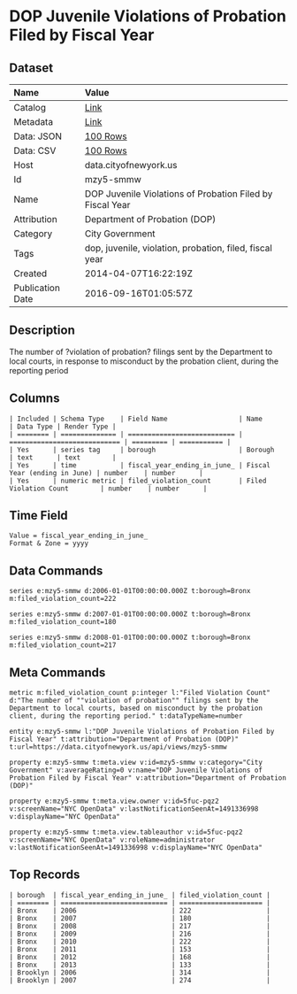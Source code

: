 # DOP Juvenile Violations of Probation Filed by Fiscal Year

## Dataset

| Name | Value |
| :--- | :---- |
| Catalog | [Link](https://catalog.data.gov/dataset/dop-juvenile-violations-of-probation-filed-by-fiscal-year-2b21d) |
| Metadata | [Link](https://data.cityofnewyork.us/api/views/mzy5-smmw) |
| Data: JSON | [100 Rows](https://data.cityofnewyork.us/api/views/mzy5-smmw/rows.json?max_rows=100) |
| Data: CSV | [100 Rows](https://data.cityofnewyork.us/api/views/mzy5-smmw/rows.csv?max_rows=100) |
| Host | data.cityofnewyork.us |
| Id | mzy5-smmw |
| Name | DOP Juvenile Violations of Probation Filed by Fiscal Year |
| Attribution | Department of Probation (DOP) |
| Category | City Government |
| Tags | dop, juvenile, violation, probation, filed, fiscal year |
| Created | 2014-04-07T16:22:19Z |
| Publication Date | 2016-09-16T01:05:57Z |

## Description

The number of ?violation of probation? filings sent by the Department to local courts, in response to misconduct by the probation client, during the reporting period

## Columns

```ls
| Included | Schema Type    | Field Name                  | Name                         | Data Type | Render Type |
| ======== | ============== | =========================== | ============================ | ========= | =========== |
| Yes      | series tag     | borough                     | Borough                      | text      | text        |
| Yes      | time           | fiscal_year_ending_in_june_ | Fiscal Year (ending in June) | number    | number      |
| Yes      | numeric metric | filed_violation_count       | Filed Violation Count        | number    | number      |
```

## Time Field

```ls
Value = fiscal_year_ending_in_june_
Format & Zone = yyyy
```

## Data Commands

```ls
series e:mzy5-smmw d:2006-01-01T00:00:00.000Z t:borough=Bronx m:filed_violation_count=222

series e:mzy5-smmw d:2007-01-01T00:00:00.000Z t:borough=Bronx m:filed_violation_count=180

series e:mzy5-smmw d:2008-01-01T00:00:00.000Z t:borough=Bronx m:filed_violation_count=217
```

## Meta Commands

```ls
metric m:filed_violation_count p:integer l:"Filed Violation Count" d:"The number of ""violation of probation"" filings sent by the Department to local courts, based on misconduct by the probation client, during the reporting period." t:dataTypeName=number

entity e:mzy5-smmw l:"DOP Juvenile Violations of Probation Filed by Fiscal Year" t:attribution="Department of Probation (DOP)" t:url=https://data.cityofnewyork.us/api/views/mzy5-smmw

property e:mzy5-smmw t:meta.view v:id=mzy5-smmw v:category="City Government" v:averageRating=0 v:name="DOP Juvenile Violations of Probation Filed by Fiscal Year" v:attribution="Department of Probation (DOP)"

property e:mzy5-smmw t:meta.view.owner v:id=5fuc-pqz2 v:screenName="NYC OpenData" v:lastNotificationSeenAt=1491336998 v:displayName="NYC OpenData"

property e:mzy5-smmw t:meta.view.tableauthor v:id=5fuc-pqz2 v:screenName="NYC OpenData" v:roleName=administrator v:lastNotificationSeenAt=1491336998 v:displayName="NYC OpenData"
```

## Top Records

```ls
| borough  | fiscal_year_ending_in_june_ | filed_violation_count | 
| ======== | =========================== | ===================== | 
| Bronx    | 2006                        | 222                   | 
| Bronx    | 2007                        | 180                   | 
| Bronx    | 2008                        | 217                   | 
| Bronx    | 2009                        | 216                   | 
| Bronx    | 2010                        | 222                   | 
| Bronx    | 2011                        | 153                   | 
| Bronx    | 2012                        | 168                   | 
| Bronx    | 2013                        | 133                   | 
| Brooklyn | 2006                        | 314                   | 
| Brooklyn | 2007                        | 274                   | 
```